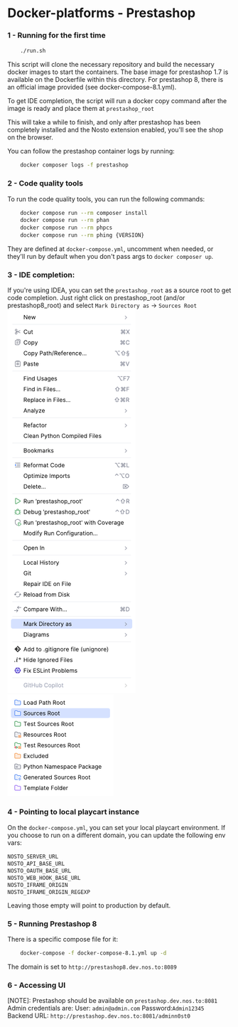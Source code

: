 # Docker-platforms - Prestashop

### 1 - Running for the first time
```bash
    ./run.sh
```
This script will clone the necessary repository and build the necessary docker images to start the containers.
The base image for prestashop 1.7 is available on the Dockerfile within this directory. 
For prestashop 8, there is an official image provided (see docker-compose-8.1.yml).

To get IDE completion, the script will run a docker copy command after the image is ready and place them at `prestashop_root`

This will take a while to finish, and only after prestashop has been completely installed and the Nosto extension enabled, you'll see the shop on the browser. 

You can follow the prestashop container logs by running:
```bash
    docker composer logs -f prestashop
```
### 2 - Code quality tools

To run the code quality tools, you can run the following commands:
```bash
    docker compose run --rm composer install
    docker compose run --rm phan
    docker compose run --rm phpcs
    docker compose run --rm phing {VERSION}
```
They are defined at `docker-compose.yml`, uncomment when needed, or they'll run by default when you don't pass args to `docker composer up`.

### 3 - IDE completion:
If you're using IDEA, you can set the `prestashop_root` as a source root to get code completion.
Just right click on prestashop_root (and/or prestashop8_root) and select `Mark Directory as` -> `Sources Root`
![img_1.png](img_1.png)
![img.png](img.png)
### 4 - Pointing to local playcart instance
On the `docker-compose.yml`, you can set your local playcart environment.
If you choose to run on a different domain, you can update the following env vars:
```
NOSTO_SERVER_URL
NOSTO_API_BASE_URL
NOSTO_OAUTH_BASE_URL
NOSTO_WEB_HOOK_BASE_URL
NOSTO_IFRAME_ORIGIN
NOSTO_IFRAME_ORIGIN_REGEXP
```
Leaving those empty will point to production by default.

### 5 - Running Prestashop 8
There is a specific compose file for it:
```bash
    docker-compose -f docker-compose-8.1.yml up -d
```

The domain is set to `http://prestashop8.dev.nos.to:8089`

### 6 - Accessing UI

[NOTE]: Prestashop should be available on `prestashop.dev.nos.to:8081`
Admin credentials are:
User: `admin@admin.com`
Password:`Admin12345`
Backend URL: `http://prestashop.dev.nos.to:8081/adminn0st0`
